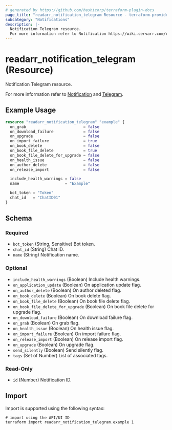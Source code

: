 ```yaml
---
# generated by https://github.com/hashicorp/terraform-plugin-docs
page_title: "readarr_notification_telegram Resource - terraform-provider-readarr"
subcategory: "Notifications"
description: |-
  Notification Telegram resource.
  For more information refer to Notification https://wiki.servarr.com/readarr/settings#connect and Telegram https://wiki.servarr.com/readarr/supported#telegram.
---
```


# readarr_notification_telegram (Resource)

<!-- subcategory:Notifications -->Notification Telegram resource.
For more information refer to [Notification](https://wiki.servarr.com/readarr/settings#connect) and [Telegram](https://wiki.servarr.com/readarr/supported#telegram).

## Example Usage

```terraform
resource "readarr_notification_telegram" "example" {
  on_grab                         = false
  on_download_failure             = false
  on_upgrade                      = false
  on_import_failure               = true
  on_book_delete                  = false
  on_book_file_delete             = true
  on_book_file_delete_for_upgrade = false
  on_health_issue                 = false
  on_author_delete                = false
  on_release_import               = false

  include_health_warnings = false
  name                    = "Example"

  bot_token = "Token"
  chat_id   = "ChatID01"
}
```

<!-- schema generated by tfplugindocs -->
## Schema

### Required

- `bot_token` (String, Sensitive) Bot token.
- `chat_id` (String) Chat ID.
- `name` (String) Notification name.

### Optional

- `include_health_warnings` (Boolean) Include health warnings.
- `on_application_update` (Boolean) On application update flag.
- `on_author_delete` (Boolean) On author deleted flag.
- `on_book_delete` (Boolean) On book delete flag.
- `on_book_file_delete` (Boolean) On book file delete flag.
- `on_book_file_delete_for_upgrade` (Boolean) On book file delete for upgrade flag.
- `on_download_failure` (Boolean) On download failure flag.
- `on_grab` (Boolean) On grab flag.
- `on_health_issue` (Boolean) On health issue flag.
- `on_import_failure` (Boolean) On import failure flag.
- `on_release_import` (Boolean) On release import flag.
- `on_upgrade` (Boolean) On upgrade flag.
- `send_silently` (Boolean) Send silently flag.
- `tags` (Set of Number) List of associated tags.

### Read-Only

- `id` (Number) Notification ID.

## Import

Import is supported using the following syntax:

```shell
# import using the API/UI ID
terraform import readarr_notification_telegram.example 1
```
